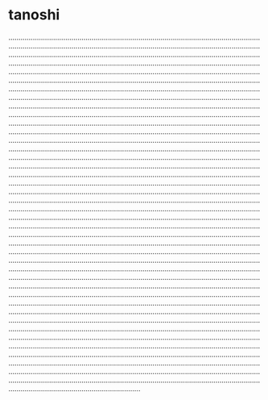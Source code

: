 # tanoshi

.............................................................................................................................................................................................................................................................................................................................................................................................................................................................................................................................................................................................................................................................................................................................................................................................................................................................................................................................................................................................................................................................................................................................................................................................................................................................................................................................................................................................................................................................................................................................................................................................................................................................................................................................................................................................................................................................................................................................................................................................................................................................................................................................................................................................................................................................................................................................................................................................................................................................................................................................................................................................................................................................................................................................................................................................................................................................................................................................................................................................................................................................................................................................................................................................................................................................................................................................................................................................................................................................................................................................................................................................................................................................................................................................................................................................................................................................................................................................................................................................................................................................................................................................................................................................................................................................................................................................................................................................................................................................................................................................................................................................................................................................................................................................................................................................................................................................................................................................................................................................................................................................................................................................................................................................................................................................................................................................................................